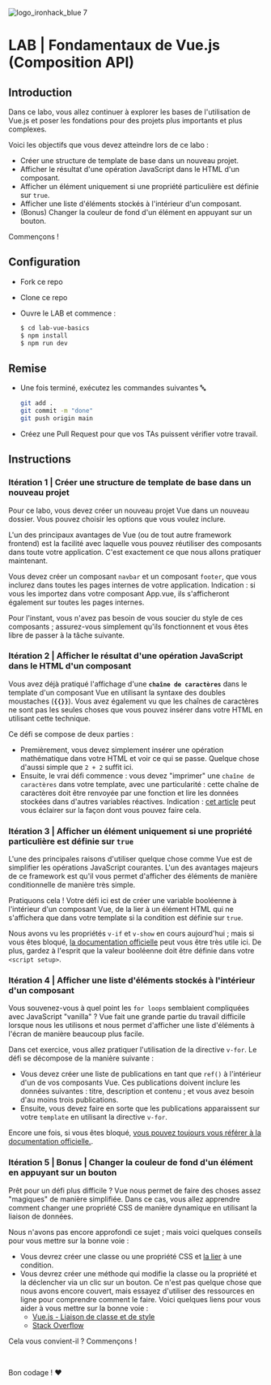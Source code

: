 ![logo_ironhack_blue 7](https://user-images.githubusercontent.com/23629340/40541063-a07a0a8a-601a-11e8-91b5-2f13e4e6b441.png)

# LAB | Fondamentaux de Vue.js (Composition API)

## Introduction

Dans ce labo, vous allez continuer à explorer les bases de l'utilisation de Vue.js et poser les fondations pour des projets plus importants et plus complexes.

Voici les objectifs que vous devez atteindre lors de ce labo :

- Créer une structure de template de base dans un nouveau projet.
- Afficher le résultat d'une opération JavaScript dans le HTML d'un composant.
- Afficher un élément uniquement si une propriété particulière est définie sur `true`.
- Afficher une liste d'éléments stockés à l'intérieur d'un composant.
- (Bonus) Changer la couleur de fond d'un élément en appuyant sur un bouton.

Commençons !

## Configuration

- Fork ce repo
- Clone ce repo
- Ouvre le LAB et commence :

  ```bash
  $ cd lab-vue-basics
  $ npm install
  $ npm run dev
  ```


## Remise

- Une fois terminé, exécutez les commandes suivantes :abc: 

  ```bash
  git add .
  git commit -m "done"
  git push origin main
  ```

- Créez une Pull Request pour que vos TAs puissent vérifier votre travail.


<!-- ## Pour commencer -->


## Instructions

### Itération 1 | Créer une structure de template de base dans un nouveau projet

Pour ce labo, vous devez créer un nouveau projet Vue dans un nouveau dossier. Vous pouvez choisir les options que vous voulez inclure.

L'un des principaux avantages de Vue (ou de tout autre framework frontend) est la facilité avec laquelle vous pouvez réutiliser des composants dans toute votre application. C'est exactement ce que nous allons pratiquer maintenant.

Vous devez créer un composant `navbar` et un composant `footer`, que vous inclurez dans toutes les pages internes de votre application. Indication : si vous les importez dans votre composant App.vue, ils s'afficheront également sur toutes les pages internes.

Pour l'instant, vous n'avez pas besoin de vous soucier du style de ces composants ; assurez-vous simplement qu'ils fonctionnent et vous êtes libre de passer à la tâche suivante.


### Itération 2 | Afficher le résultat d'une opération JavaScript dans le HTML d'un composant

Vous avez déjà pratiqué l'affichage d'une **`chaîne de caractères`** dans le template d'un composant Vue en utilisant la syntaxe des doubles moustaches (**`{{}}`**). Vous avez également vu que les chaînes de caractères ne sont pas les seules choses que vous pouvez insérer dans votre HTML en utilisant cette technique.

Ce défi se compose de deux parties :

- Premièrement, vous devez simplement insérer une opération mathématique dans votre HTML et voir ce qui se passe. Quelque chose d'aussi simple que `2 + 2` suffit ici.
- Ensuite, le vrai défi commence : vous devez "imprimer" une `chaîne de caractères` dans votre template, avec une particularité : cette chaîne de caractères doit être renvoyée par une fonction et lire les données stockées dans d'autres variables réactives. Indication : [cet article](https://vuejs.org/guide/essentials/computed.html#basic-example) peut vous éclairer sur la façon dont vous pouvez faire cela.

### Itération 3 | Afficher un élément uniquement si une propriété particulière est définie sur `true`

L'une des principales raisons d'utiliser quelque chose comme Vue est de simplifier les opérations JavaScript courantes. L'un des avantages majeurs de ce framework est qu'il vous permet d'afficher des éléments de manière conditionnelle de manière très simple.

Pratiquons cela ! Votre défi ici est de créer une variable booléenne à l'intérieur d'un composant Vue, de la lier à un élément HTML qui ne s'affichera que dans votre template si la condition est définie sur `true`.

Nous avons vu les propriétés `v-if` et `v-show` en cours aujourd'hui ; mais si vous êtes bloqué, [la documentation officielle](https://v2.vuejs.org/v2/guide/conditional.html) peut vous être très utile ici. De plus, gardez à l'esprit que la valeur booléenne doit être définie dans votre `<script setup>`.

### Itération 4 | Afficher une liste d'éléments stockés à l'intérieur d'un composant

Vous souvenez-vous à quel point les `for loops` semblaient compliquées avec JavaScript "vanilla" ? Vue fait une grande partie du travail difficile lorsque nous les utilisons et nous permet d'afficher une liste d'éléments à l'écran de manière beaucoup plus facile.

Dans cet exercice, vous allez pratiquer l'utilisation de la directive `v-for`. Le défi se décompose de la manière suivante :

- Vous devez créer une liste de publications en tant que `ref()` à l'intérieur d'un de vos composants Vue. Ces publications doivent inclure les données suivantes : titre, description et contenu ; et vous avez besoin d'au moins trois publications.
- Ensuite, vous devez faire en sorte que les publications apparaissent sur votre `template` en utilisant la directive `v-for`.

Encore une fois, si vous êtes bloqué, [vous pouvez toujours vous référer à la documentation officielle.](https://vuejs.org/guide/essentials/list.html#v-for-with-an-object).

### Itération 5 | Bonus | Changer la couleur de fond d'un élément en appuyant sur un bouton

Prêt pour un défi plus difficile ? Vue nous permet de faire des choses assez "magiques" de manière simplifiée. Dans ce cas, vous allez apprendre comment changer une propriété CSS de manière dynamique en utilisant la liaison de données.

Nous n'avons pas encore approfondi ce sujet ; mais voici quelques conseils pour vous mettre sur la bonne voie :

- Vous devrez créer une classe ou une propriété CSS et [la lier](https://v1.vuejs.org/guide/syntax.html) à une condition.
- Vous devrez créer une méthode qui modifie la classe ou la propriété et la déclencher via un clic sur un bouton. Ce n'est pas quelque chose que nous avons encore couvert, mais essayez d'utiliser des ressources en ligne pour comprendre comment le faire. Voici quelques liens pour vous aider à vous mettre sur la bonne voie :
  - [Vue.js - Liaison de classe et de style](https://vuejs.org/guide/essentials/class-and-style.html)
  - [Stack Overflow](https://stackoverflow.com/questions/59354679/add-background-color-when-click-a-button-vue-js)

Cela vous convient-il ? Commençons !

<br>

Bon codage ! :heart: